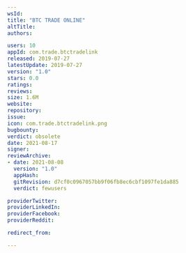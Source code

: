 ```yaml
---
wsId: 
title: "BTC TRADE ONLINE"
altTitle: 
authors:

users: 10
appId: com.trade.btctradelink
released: 2019-07-27
latestUpdate: 2019-07-27
version: "1.0"
stars: 0.0
ratings: 
reviews: 
size: 1.6M
website: 
repository: 
issue: 
icon: com.trade.btctradelink.png
bugbounty: 
verdict: obsolete
date: 2021-08-17
signer: 
reviewArchive:
- date: 2021-08-08
  version: "1.0"
  appHash: 
  gitRevision: d7cf0c0967057bb9f06fb8ec6cbf1097fe1da885
  verdict: fewusers

providerTwitter: 
providerLinkedIn: 
providerFacebook: 
providerReddit: 

redirect_from:

---
```



